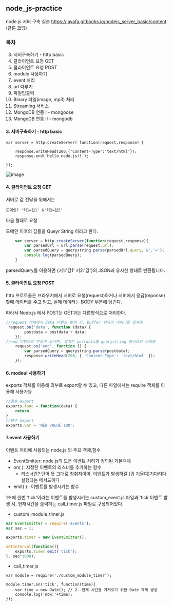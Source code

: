 ## node_js-practice

node.js 서버 구축 실습
https://javafa.gitbooks.io/nodejs_server_basic/content  (클론 코딩)

### 목차

3. 서버구축하기 - http basic
4. 클라이언트 요청 GET
5. 클라이언트 요청 POST
6. module 사용하기
7. event 처리
8. url 다루기
9. 파일입출력
10. Binary 파일(image, mp3) 처리
11. Streaming 서비스
12. MongoDB 연동 I - mongoose
13. MongoDB 연동 II - mongodb

#### 3. 서버구축하기 - http basic

```
var server = http.createServer( function(request,response) { 

    response.writeHead(200,{'Content-Type':'text/html'});
    response.end('Hello node.js!!');

});
```

![image](https://user-images.githubusercontent.com/86222639/154005141-cda6e6f6-feaa-4c4c-bd85-f2c2df7d4b33.png)


#### 4. 클라이언트 요청 GET

서버로 값 전달을 위해서는
```
도메인? '키1=값1' &'키2=값2' 
```
다음 형태로 요청

도메인 이후의 값들을 Queyr String 이라고 한다.

``` javascript
    var server = http.createServer(function(request,response){
        var parsedUrl = url.parse(request.url);
        var parsedQuery = querystring.parse(parsedUrl.query,'&','=');  
        console.log(parsedQuery); 
    }
```
parsedQuery를 이용하면 {키1:'값1' 키2:'값'}의 JSON과 유사한 형태로 반환됩니다.

#### 5. 클라이언트 요청 POST

http 프로토콜은 브라우저에서 서버로 요청(request)하거나 서버에서 응답(reponse)할때 데이터를 주고 받고, 실제 데이터는 BODY 부분에 담긴다.

따라서 Node.js 에서 POST는 GET과는 다른방식으로 처리한다.

```javascript
//request 객체에서 data 이벤트 발생 시, buffer 형태의 데이터들 합쳐줌 
 request.on('data', function (data) {
        postdata = postdata + data; 
    });
//end 이벤트로 전송이 끝나면, 합쳐진 postdata를 querystring 형식으로 다뤄줌 
    request.on('end', function () {
        var parsedQuery = querystring.parse(postdata);
        response.writeHead(200, { 'Content-Type': 'text/html' });
    });
```

#### 6. modeul 사용하기

exports  객체를 이용해 외부로 export할 수 있고, 다른 파일에서는 require 객체를 이용해 사용가능
```javascript
//함수 export
exports.func = function(data) {    
    return 
}
//변수 export
exports.var = 'NEW VALUE 100';
```

#### 7.event 사용하기

이벤트 처리에 사용되는 node.js 의 주요 객체,함수
+ EventEmitter: node.js의 모든 이벤트 처리가 정의된 기본객체
+ on( ): 지정한 이벤트의 리스너를 추가하는 함수
    + 리스너란? 단어 뜻 그대로 청취자이며, 이벤트가 발생하길 (귀 기울여)기다리다 실행되는 메서드이다   
+ emit( ) : 이벤트를 발생시키는 함수

1초에 한번 'tick'이라는 이벤트를 발생시키는 custom_event.js 파일과 'tick'이벤트 발생 시, 현재시간을 출력하는 call_timer.js 파일로 구성되어있다.

+ custom_module_timer.js
```javascript
var EventEmitter = require('events');
var sec = 1;

exports.timer = new EventEmitter();

setInterval(function(){
    exports.timer.emit('tick');
}, sec*1000);
```
+ call_timer.js
```
var module = require('./custom_module_timer');

module.timer.on('tick', function(time){
    var time = new Date(); // 2. 현재 시간을 가져오기 위한 Date 객체 생성
    console.log('now:'+time);
});
```


